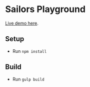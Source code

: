 # Sailors Playground

[Live demo here](http://sailors-playground.s3-website-eu-west-1.amazonaws.com).

## Setup

- Run `npm install`

## Build

- Run `gulp build`
